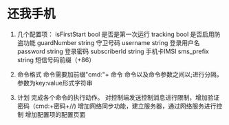 还我手机
===========
1. 几个配置项：
	isFirstStart    bool			是否是第一次运行
	tracking		bool			是否启用防盗功能
	guardNumber		string			守卫号码
	username		string			登录用户名
	password		string			登录密码
	subscriberId	string			手机卡IMSI
	sms_prefix		string			短信号码前缀（+86）
	
2. 命令格式
	命令需要加前缀"cmd:"+ 命令
	命令以及命令参数之间以;进行分隔，参数为key:value形式字符串
	
	
3. 计划
	完成各个命令的执行动作。
	对控制端发送控制消息进行限制，增加验证密码（cmd:+密码+//)
	增加网络同步功能，建立服务器，通过网络服务进行控制
	增加配置项的配置页面